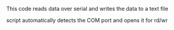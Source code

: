 
This code reads data over serial and writes the data to a text file 

script automatically detects the COM port and opens it for rd/wr
